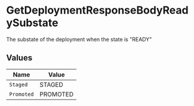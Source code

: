 # GetDeploymentResponseBodyReadySubstate

The substate of the deployment when the state is "READY"


## Values

| Name       | Value      |
| ---------- | ---------- |
| `Staged`   | STAGED     |
| `Promoted` | PROMOTED   |